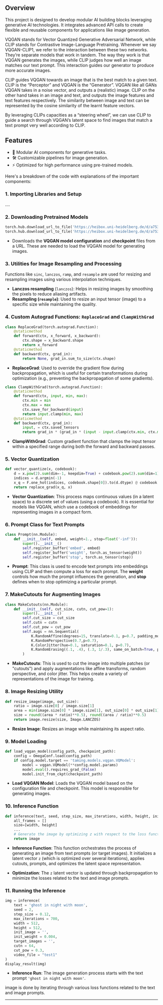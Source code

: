 ## **Overview**  
This project is designed to develop modular AI building blocks leveraging generative AI technologies. It integrates advanced API calls to create flexible and reusable components for applications like image generation.

VQGAN stands for Vector Quantized Generative Adversarial Network, while CLIP stands for Contrastive Image-Language Pretraining. Whenever we say VQGAN-CLIP1, we refer to the interaction between these two networks. They’re separate models that work in tandem. The way they work is that VQGAN generates the images, while CLIP judges how well an image matches our text prompt. This interaction guides our generator to produce more accurate images.

CLIP guides VQGAN towards an image that is the best match to a given text. CLIP is the “Perceptor” and VQGAN is the “Generator”. VQGAN like all GANs VQGAN takes in a noise vector, and outputs a (realistic) image. CLIP on the other hand takes in an image and text, and outputs the image features and text features respectively. The similarity between image and text can be represented by the cosine similarity of the learnt feature vectors.

By leveraging CLIPs capacities as a “steering wheel”, we can use CLIP to guide a search through VQGAN’s latent space to find images that match a text prompt very well according to CLIP.

## **Features**  
- 🧩 Modular AI components for generative tasks.    
- 🛠️ Customizable pipelines for image generation.  
- ⚡ Optimized for high performance using pre-trained models.  
  


Here's a breakdown of the code with explanations of the important components:

### **1. Importing Libraries and Setup**

....

### **2. Downloading Pretrained Models**

```python
torch.hub.download_url_to_file('https://heibox.uni-heidelberg.de/d/a7530b09fed84f80a887/files/?p=%2Fconfigs%2Fmodel.yaml&dl=1', 'vqgan_imagenet_f16_16384.yaml')
torch.hub.download_url_to_file('https://heibox.uni-heidelberg.de/d/a7530b09fed84f80a887/files/?p=%2Fckpts%2Flast.ckpt&dl=1', 'vqgan_imagenet_f16_16384.ckpt')
```

- Downloads the **VQGAN model configuration** and **checkpoint** files from a URL. These are needed to load the VQGAN model for generating images.

### **3. Utilities for Image Resampling and Processing**

Functions like `sinc`, `lanczos`, `ramp`, and `resample` are used for resizing and resampling images using various interpolation techniques.

- **Lanczos resampling** (`lanczos`): Helps in resizing images by smoothing the pixels to reduce aliasing artifacts.
- **Resampling (`resample`)**: Used to resize an input tensor (image) to a specific size while maintaining the quality.

### **4. Custom Autograd Functions: `ReplaceGrad` and `ClampWithGrad`**

```python
class ReplaceGrad(torch.autograd.Function):
    @staticmethod
    def forward(ctx, x_forward, x_backward):
        ctx.shape = x_backward.shape
        return x_forward
    @staticmethod
    def backward(ctx, grad_in):
        return None, grad_in.sum_to_size(ctx.shape)
```

- **ReplaceGrad**: Used to override the gradient flow during backpropagation, which is useful for certain transformations during optimization (e.g., preventing the backpropagation of some gradients).
  
```python
class ClampWithGrad(torch.autograd.Function):
    @staticmethod
    def forward(ctx, input, min, max):
        ctx.min = min
        ctx.max = max
        ctx.save_for_backward(input)
        return input.clamp(min, max)
    @staticmethod
    def backward(ctx, grad_in):
        input, = ctx.saved_tensors
        return grad_in * (grad_in * (input - input.clamp(ctx.min, ctx.max)) >= 0), None, None
```

- **ClampWithGrad**: Custom gradient function that clamps the input tensor within a specified range during both the forward and backward passes.

### **5. Vector Quantization**

```python
def vector_quantize(x, codebook):
    d = x.pow(2).sum(dim=-1, keepdim=True) + codebook.pow(2).sum(dim=1) - 2 * x @ codebook.T
    indices = d.argmin(-1)
    x_q = F.one_hot(indices, codebook.shape[0]).to(d.dtype) @ codebook
    return replace_grad(x_q, x)
```

- **Vector Quantization**: This process maps continuous values (in a latent space) to a discrete set of values (using a codebook). It is essential for models like VQGAN, which use a codebook of embeddings for representing images in a compact form.

### **6. Prompt Class for Text Prompts**

```python
class Prompt(nn.Module):
    def __init__(self, embed, weight=1., stop=float('-inf')):
        super().__init__()
        self.register_buffer('embed', embed)
        self.register_buffer('weight', torch.as_tensor(weight))
        self.register_buffer('stop', torch.as_tensor(stop))
```

- **Prompt**: This class is used to encode text prompts into embeddings using CLIP and then compute a loss for each prompt. The **weight** controls how much the prompt influences the generation, and **stop** defines when to stop optimizing a particular prompt.

### **7. MakeCutouts for Augmenting Images**

```python
class MakeCutouts(nn.Module):
    def __init__(self, cut_size, cutn, cut_pow=1):
        super().__init__()
        self.cut_size = cut_size
        self.cutn = cutn
        self.cut_pow = cut_pow
        self.augs = nn.Sequential(
            K.RandomAffine(degrees=15, translate=0.1, p=0.7, padding_mode='border'),
            K.RandomPerspective(0.7,p=0.7),
            K.ColorJitter(hue=0.1, saturation=0.1, p=0.7),
            K.RandomErasing((.1, .4), (.3, 1/.3), same_on_batch=True, p=0.7),
        )
```

- **MakeCutouts**: This is used to cut the image into multiple patches (or "cutouts") and apply augmentations like affine transforms, random perspective, and color jitter. This helps create a variety of representations of the image for training.

### **8. Image Resizing Utility**

```python
def resize_image(image, out_size):
    ratio = image.size[0] / image.size[1]
    area = min(image.size[0] * image.size[1], out_size[0] * out_size[1])
    size = round((area * ratio)**0.5), round((area / ratio)**0.5)
    return image.resize(size, Image.LANCZOS)
```

- **Resize Image**: Resizes an image while maintaining its aspect ratio.

### **9. Model Loading**

```python
def load_vqgan_model(config_path, checkpoint_path):
    config = OmegaConf.load(config_path)
    if config.model.target == 'taming.models.vqgan.VQModel':
        model = vqgan.VQModel(**config.model.params)
        model.eval().requires_grad_(False)
        model.init_from_ckpt(checkpoint_path)
```

- **Load VQGAN Model**: Loads the VQGAN model based on the configuration file and checkpoint. This model is responsible for generating images.

### **10. Inference Function**

```python
def inference(text, seed, step_size, max_iterations, width, height, init_image, init_weight, target_images, cutn, cut_pow, video_file):
    all_frames = []
    size=[width, height]
    ...
    # Generate the image by optimizing z with respect to the loss functions
    return image
```

- **Inference Function**: This function orchestrates the process of generating an image from text prompts (or target images). It initializes a latent vector `z` (which is optimized over several iterations), applies cutouts, prompts, and optimizes the latent space representation.

- **Optimization**: The `z` latent vector is updated through backpropagation to minimize the losses related to the text and image prompts.


### **11. Running the Inference**

```python
img = inference(
    text = 'ghost in night with moon', 
    seed = 2,
    step_size = 0.12,
    max_iterations = 700,
    width = 512,
    height = 512,
    init_image = '',
    init_weight = 0.004,
    target_images = '', 
    cutn = 64,
    cut_pow = 0.3,
    video_file = "test1"
)
display_result(img)
```

- **Inference Run**: The image generation process starts with the text prompt `'ghost in night with moon'`. 

 image is done by iterating through various loss functions related to the text and image prompts.

---
